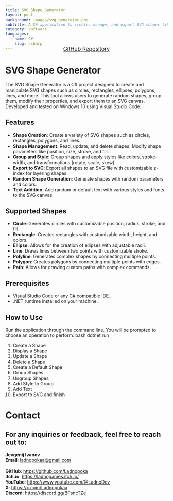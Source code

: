 ```yaml
---
title: SVG Shape Generator  
layout: post  
background: images/svg-generator.png 
subtitle: A C# application to create, manage, and export SVG shapes like circles, rectangles, polygons, and more.  
category: software  
languages:  
  - name: C#  
    slug: csharp  
---
```


<div style="text-align: center; margin-top: -30px; margin-bottom: 25px; scale: 1">
  <a href="https://github.com/Ladnopoka/SVG_Shape_Generator" target="_blank" class="btn btn-primary" style="padding: 10px 20px; font-size: 1.2em;">GitHub Repository</a>
</div>

# SVG Shape Generator
The SVG Shape Generator is a C# project designed to create and manipulate SVG shapes such as circles, rectangles, ellipses, polygons, lines, and more. This tool allows users to generate random shapes, group them, modify their properties, and export them to an SVG canvas. Developed and tested on Windows 10 using Visual Studio Code.

## Features
- **Shape Creation**: Create a variety of SVG shapes such as circles, rectangles, polygons, and lines.
- **Shape Management**: Read, update, and delete shapes. Modify shape parameters like position, size, stroke, and fill.
- **Group and Style**: Group shapes and apply styles like colors, stroke-width, and transformations (rotate, scale, skew).
- **Export to SVG**: Export all shapes to an SVG file with customizable z-index for layering shapes.
- **Random Shape Generation**: Generate shapes with random parameters and colors.
- **Text Addition**: Add random or default text with various styles and fonts to the SVG canvas.

## Supported Shapes
- **Circle**: Generates circles with customizable position, radius, stroke, and fill.
- **Rectangle**: Creates rectangles with customizable width, height, and colors.
- **Ellipse**: Allows for the creation of ellipses with adjustable radii.
- **Line**: Draws lines between two points with customizable stroke.
- **Polyline**: Generates complex shapes by connecting multiple points.
- **Polygon**: Creates polygons by connecting multiple points with edges.
- **Path**: Allows for drawing custom paths with complex commands.

## Prerequisites
- Visual Studio Code or any C# compatible IDE.
- .NET runtime installed on your machine.

## How to Use
Run the application through the command line. You will be prompted to choose an operation to perform:
bash
dotnet run

1. Create a Shape
2. Display a Shape
3. Update a Shape
4. Delete a Shape
5. Create a Default Shape
6. Group Shapes
7. Ungroup Shapes
8. Add Style to Group
9. Add Text
10. Export to SVG and finish

# Contact
## For any inquiries or feedback, feel free to reach out to:

**Jevgenij Ivanov** <br>
**Email**: ladnopokaa@gmail.com <br><br>
**GitHub**: https://github.com/Ladnopoka <br>
**itch.io**: https://ladnogames.itch.io/ <br>
**YouTube**: https://www.youtube.com/@LadnoDev <br>
**X**: https://x.com/Ladnopokaa <br>
**Discord**: https://discord.gg/BPsncTZe